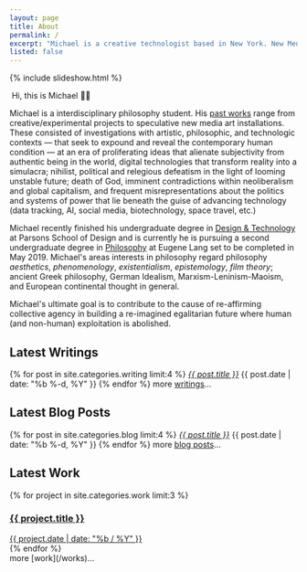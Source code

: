 ```yaml
---
layout: page
title: About
permalink: /
excerpt: "Michael is a creative technologist based in New York. New Media Art | Installations | Philosophy."
listed: false
---
```


{% include slideshow.html %}

<p><img src="/images/head.jpg" id="portrait" alt="" /> Hi, this is Michael 👋🏼</p>

Michael is a interdisciplinary philosophy student. His [past works](http://mbrav.com/works) range from creative/experimental projects to speculative new media art installations. These consisted of investigations with artistic, philosophic, and technologic contexts — that seek to expound and reveal the contemporary human condition — at an era of proliferating ideas that alienate subjectivity from authentic being in the world, digital technologies that transform reality into a simulacra; nihilist, political and relegious defeatism in the light of looming unstable future; death of God, imminent contradictions within neoliberalism and global capitalism, and frequent misrepresentations about the politics and systems of power that lie beneath the guise of advancing technology (data tracking, AI, social media, biotechnology, space travel, etc.)

Michael recently finished his undergraduate degree in [Design & Technology](http://www.newschool.edu/parsons/bfa-design-technology/) at Parsons School of Design and is currently he is pursuing a second undergraduate degree in [Philosophy](http://www.newschool.edu/lang/philosophy/) at Eugene Lang set to be completed in May 2019. Michael's areas interests in philosophy regard philosophy *aesthetics*, *phenomenology*, *existentialism*, *epistemology*, *film theory*; ancient Greek philosophy, German Idealism, Marxism-Leninism-Maoism, and European continental thought in general.

Michael's ultimate goal is to contribute to the cause of re-affirming collective agency in building a re-imagined egalitarian future where human (and non-human) exploitation is abolished.

<!--
His other skills also entail creative coding using JavaScript, WebGL, [openFrameworks](http://openframeworks.cc/), and [Processing](https://processing.org/); as well as [3d animation](/project/infrastructural-utopia-tower), sound effect & [music production](https://soundcloud.com/mixania), and [photography](https://www.flickr.com/photos/mixania). He also enjoys reflecting through [writing](/writing) and [blogging](/blog) every once in a while.
-->

## Latest Writings
{% for post in site.categories.writing limit:4  %}
  <i class="post-list-title"><a href="{{ post.url | prepend: site.baseurl }}">{{ post.title }}</a></i>
  <span class="post-meta">{{ post.date | date: "%b %-d, %Y" }}</span>
{% endfor %}
more [writings](/writing)...

## Latest Blog Posts
{% for post in site.categories.blog limit:4  %}
  <i class="post-list-title"><a href="{{ post.url | prepend: site.baseurl }}">{{ post.title }}</a></i>
  <span class="post-meta">{{ post.date | date: "%b %-d, %Y" }}</span>
{% endfor %}
more [blog posts](/blog)...

## Latest Work
<div class="container">
	{% for project in site.categories.work limit:3 %}
		<a href="{{ project.url | prepend: site.baseurl }}">
			<div class="tile" style="background-image: url('{{ project.image }}');">
				<div class="tile-wrapper">
					<h3>{{ project.title }}</h3>
					<span class="post-meta">{{ project.date | date: "%b / %Y" }}</span>
					<!-- <span class="post-medium">{{ project.medium}}</span> -->
				</div>
			</div>
		</a>
	{% endfor %}
</div>
more [work](/works)...
